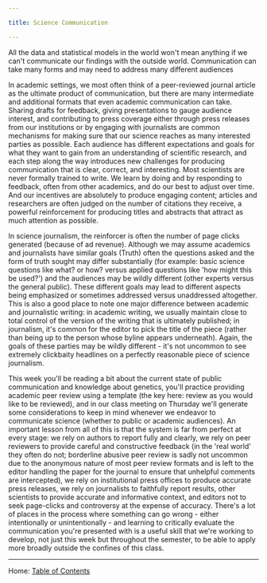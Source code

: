 ```yaml
---

title: Science Communication

---
```


All the data and statistical models in the world won't mean anything if we can't communicate our findings with the outside world. Communication can take many forms and may need to address many different audiences

In academic settings, we most often think of a peer-reviewed journal article as the ultimate product of communication, but there are many intermediate and additional formats that even academic communication can take. Sharing drafts for feedback, giving presentations to gauge audience interest, and contributing to press coverage either through press releases from our institutions or by engaging with journalists are common mechanisms for making sure that our science reaches as many interested parties as possible. Each audience has different expectations and goals for what they want to gain from an understanding of scientific research, and each step along the way introduces new challenges for producing communication that is clear, correct, and interesting. Most scientists are never formally trained to write. We learn by doing and by responding to feedback, often from other academics, and do our best to adjust over time. And our incentives are absolutely to produce engaging content; articles and researchers are often judged on the number of citations they receive, a powerful reinforcement for producing titles and abstracts that attract as much attention as possible.

In science journalism, the reinforcer is often the number of page clicks generated (because of ad revenue). Although we may assume academics and journalists have similar goals (Truth) often the questions asked and the form of truth sought may differ substantially (for example: basic science questions like what? or how? versus applied questions like 'how might this be used?') and the audiences may be wildly different (other experts versus the general public). These different goals may lead to different aspects being emphasized or sometimes addressed versus unaddressed altogether. This is also a good place to note one major difference between academic and journalistic writing: in academic writing, we usually maintain close to total control of the version of the writing that is ultimately published; in journalism, it's common for the editor to pick the title of the piece (rather than being up to the person whose byline appears underneath). Again, the goals of these parties may be wildly different - it's not uncommon to see extremely clickbaity headlines on a perfectly reasonable piece of science journalism.

This week you'll be reading a bit about the current state of public communication and knowledge about genetics, you'll practice providing academic peer review using a template (the key here: review as you would like to be reviewed), and in our class meeting on Thursday we'll generate some considerations to keep in mind whenever we endeavor to communicate science (whether to public or academic audiences). An important lesson from all of this is that the system is far from perfect at every stage: we rely on authors to report fully and clearly, we rely on peer reviewers to provide careful and constructive feedback (in the 'real world' they often do not; borderline abusive peer review is sadly not uncommon due to the anonymous nature of most peer review formats and is left to the editor handling the paper for the journal to ensure that unhelpful comments are intercepted), we rely on institutional press offices to produce accurate press releases, we rely on journalists to faithfully report results, other scientists to provide accurate and informative context, and editors not to seek page-clicks and controversy at the expense of accuracy. There's a lot of places in the process where something can go wrong - either intentionally or unintentionally - and learning to critically evaluate the communication you're presented with is a useful skill that we're working to develop, not just this week but throughout the semester, to be able to apply more broadly outside the confines of this class.

--------

Home: [Table of Contents](../README.md)
